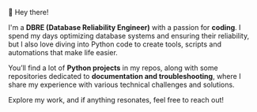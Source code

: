 👋 Hey there!

I'm a **DBRE (Database Reliability Engineer)** with a passion for **coding**. I spend my days optimizing database systems and ensuring their reliability, but I also love diving into Python code to create tools, scripts and automations that make life easier.

You’ll find a lot of **Python projects** in my repos, along with some repositories dedicated to **documentation and troubleshooting**, where I share my experience with various technical challenges and solutions.

Explore my work, and if anything resonates, feel free to reach out!
